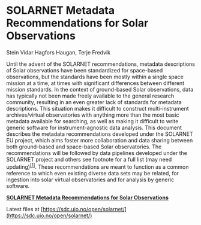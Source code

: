 SOLARNET Metadata Recommendations for Solar Observations
========================================================

Stein Vidar Hagfors Haugan, Terje Fredvik

Until the advent of the SOLARNET recommendations, metadata descriptions of Solar observations have been standardized for space-based observations, but the standards have been mostly within a single space mission at a time, at times with significant differences between different mission standards. In the context of ground-based Solar observations, data has typically not been made freely available to the general research community, resulting in an even greater lack of standards for metadata descriptions. This situation makes it difficult to construct multi-instrument archives/virtual observatories with anything more than the most basic metadata available for searching, as well as making it difficult to write generic software for instrument-agnostic data analysis. This document describes the metadata recommendations developed under the SOLARNET EU project, which aims foster more collaboration and data sharing between both ground-based and space-based Solar observatories. The recommendations will be followed by data pipelines developed under the SOLARNET project and others see footnote for a full list (may need updating)<sup>[\[1\]](#footnote-2)</sup>. These recommendations are meant to function as a common reference to which even existing diverse data sets may be related, for ingestion into solar virtual observatories and for analysis by generic software.

**[SOLARNET Metadata Recommendations for Solar Observations](https://arxiv.org/pdf/2011.12139)**

Latest files at [https://sdc.uio.no/open/solarnet/](https://sdc.uio.no/open/solarnet/)
